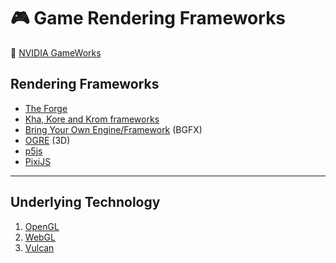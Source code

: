 # :video_game: Game Rendering Frameworks

:link: [NVIDIA GameWorks](https://developer.nvidia.com/gameworks)

## Rendering Frameworks

- [The Forge](https://github.com/ConfettiFX/The-Forge)
- [Kha, Kore and Krom frameworks](https://github.com/Kode)
- [Bring Your Own Engine/Framework](https://github.com/bkaradzic/bgfx) (BGFX)
- [OGRE](https://www.ogre3d.org/) (3D)
- [p5js](p5js.md)
- [PixiJS](pixijs.md)

***

## Underlying Technology

1. [OpenGL](opengl-development.md)
2. [WebGL](webgl-development.md)
3. [Vulcan](vulcan-development.md)
